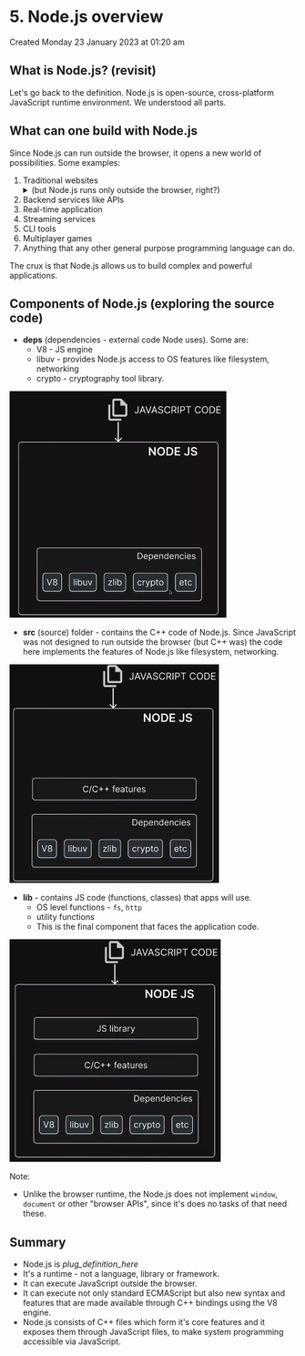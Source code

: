 # 5. Node.js overview
Created Monday 23 January 2023 at 01:20 am


## What is Node.js? (revisit)
Let's go back to the definition. Node.js is open-source, cross-platform JavaScript runtime environment. We understood all parts.


## What can one build with Node.js
Since Node.js can run outside the browser, it opens a new world of possibilities. Some examples:
1. Traditional websites <details><summary>(but Node.js runs only outside the browser, right?)</summary>Yes. But we can have frontend libraries/frameworks that spit out HTML, CSS, JS in an automated way. We can do this with any language, but it's easier to have a system in the same language (isn't that the primary reason why we made Node.js, 😅😂)</details>
2. Backend services like APIs
3. Real-time application
4. Streaming services
5. CLI tools
6. Multiplayer games
7. Anything that any other general purpose programming language can do.

The crux is that Node.js allows us to build complex and powerful applications.


## Components of Node.js (exploring the source code)
- **deps** (dependencies - external code Node uses). Some are:
	- V8 - JS engine
	- libuv - provides Node.js access to OS features like filesystem, networking
	- crypto - cryptography tool library.

![](assets/5_Nodejs_overview-image-1.png)
- **src** (source) folder - contains the C++ code of Node.js. Since JavaScript was not designed to run outside the browser (but C++ was) the code here implements the features of Node.js like filesystem, networking.

![](assets/5_Nodejs_overview-image-2.png)
- **lib** - contains JS code (functions, classes) that apps will use.
	- OS level functions - `fs`, `http`
	- utility functions
	- This is the final component that faces the application code.

![](assets/5_Nodejs_overview-image-3.png)

Note:
- Unlike the browser runtime, the Node.js does not implement `window`, `document` or other "browser APIs", since it's does no tasks of that need these.


## Summary
- Node.js is _plug_definition_here_
- It's a runtime - not a language, library or framework.
- It can execute JavaScript outside the browser.
- It can execute not only standard ECMAScript but also new syntax and features that are made available through C++ bindings using the V8 engine.
- Node.js consists of C++ files which form it's core features and it exposes them through JavaScript files, to make system programming accessible via JavaScript.
